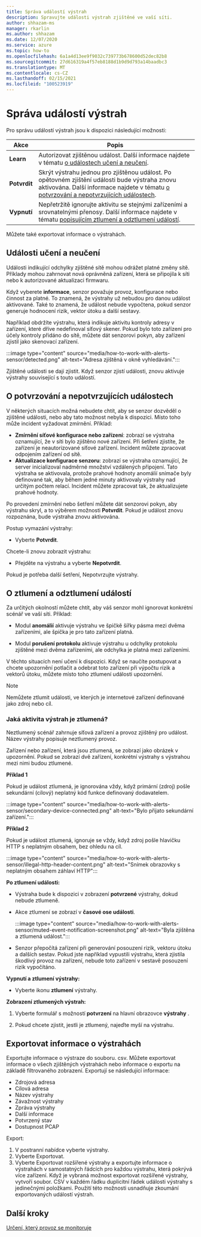 ```yaml
---
title: Správa událostí výstrah
description: Spravujte události výstrah zjištěné ve vaší síti.
author: shhazam-ms
manager: rkarlin
ms.author: shhazam
ms.date: 12/07/2020
ms.service: azure
ms.topic: how-to
ms.openlocfilehash: 6a1a4d13ee9f9032c739773b678600d52dec82b8
ms.sourcegitcommit: 27d616319a4f57eb8188d1b9d9d793a14baadbc3
ms.translationtype: MT
ms.contentlocale: cs-CZ
ms.lasthandoff: 02/15/2021
ms.locfileid: "100523919"
---
```

# <a name="manage-alert-events"></a>Správa událostí výstrah

Pro správu událostí výstrah jsou k dispozici následující možnosti:

 | Akce | Popis |
 |--|--|
 | **Learn** | Autorizovat zjištěnou událost. Další informace najdete v tématu [o událostech učení a neučení](#about-learning-and-unlearning-events). |
 | **Potvrdit** | Skrýt výstrahu jednou pro zjištěnou událost. Po opětovném zjištění události bude výstraha znovu aktivována. Další informace najdete v tématu [o potvrzování a nepotvrzujících událostech](#about-acknowledging-and-unacknowledging-events). |
 | **Vypnutí** | Nepřetržitě ignorujte aktivitu se stejnými zařízeními a srovnatelnými přenosy. Další informace najdete v tématu [popisujícím ztlumení a odztlumení událostí](#about-muting-and-unmuting-events). |
 
Můžete také exportovat informace o výstrahách.
## <a name="about-learning-and-unlearning-events"></a>Události učení a neučení

Události indikující odchylky zjištěné sítě mohou odrážet platné změny sítě. Příklady mohou zahrnovat nová oprávněná zařízení, která se připojila k síti nebo k autorizované aktualizaci firmwaru.

Když vyberete **informace**, senzor považuje provoz, konfigurace nebo činnost za platné. To znamená, že výstrahy už nebudou pro danou událost aktivované. Také to znamená, že událost nebude vypočtena, pokud senzor generuje hodnocení rizik, vektor útoku a další sestavy.

Například obdržíte výstrahu, která indikuje aktivitu kontroly adresy v zařízení, které dříve nedefinoval síťový skener. Pokud bylo toto zařízení pro účely kontroly přidáno do sítě, můžete dát senzorovi pokyn, aby zařízení zjistil jako skenovací zařízení.

:::image type="content" source="media/how-to-work-with-alerts-sensor/detected.png" alt-text="Adresa zjištěná v okně vyhledávání.":::

Zjištěné události se dají zjistit. Když senzor zjistí události, znovu aktivuje výstrahy související s touto událostí.

## <a name="about-acknowledging-and-unacknowledging-events"></a>O potvrzování a nepotvrzujících událostech

V některých situacích možná nebudete chtít, aby se senzor dozvěděl o zjištěné události, nebo aby tato možnost nebyla k dispozici. Místo toho může incident vyžadovat zmírnění. Příklad:

- **Zmírnění síťové konfigurace nebo zařízení**: zobrazí se výstraha oznamující, že v síti bylo zjištěno nové zařízení. Při šetření zjistíte, že zařízení je neautorizované síťové zařízení. Incident můžete zpracovat odpojením zařízení od sítě.
- **Aktualizace konfigurace senzoru**: zobrazí se výstraha oznamující, že server inicializoval nadměrné množství vzdálených připojení. Tato výstraha se aktivovala, protože prahové hodnoty anomálií snímače byly definované tak, aby během jedné minuty aktivovaly výstrahy nad určitým počtem relací. Incident můžete zpracovat tak, že aktualizujete prahové hodnoty.

Po provedení zmírnění nebo šetření můžete dát senzorovi pokyn, aby výstrahu skryl, a to výběrem možnosti **Potvrdit**. Pokud je událost znovu rozpoznána, bude výstraha znovu aktivována.

Postup vymazání výstrahy:

  - Vyberte **Potvrdit**.

Chcete-li znovu zobrazit výstrahu:

  - Přejděte na výstrahu a vyberte **Nepotvrdit**.

Pokud je potřeba další šetření, Nepotvrzujte výstrahy.

## <a name="about-muting-and-unmuting-events"></a>O ztlumení a odztlumení událostí

Za určitých okolností můžete chtít, aby váš senzor mohl ignorovat konkrétní scénář ve vaší síti. Příklad:

  - Modul **anomálií** aktivuje výstrahu ve špičkě šířky pásma mezi dvěma zařízeními, ale špička je pro tato zařízení platná.

  - Modul **porušení protokolu** aktivuje výstrahu u odchylky protokolu zjištěné mezi dvěma zařízeními, ale odchylka je platná mezi zařízeními.

V těchto situacích není učení k dispozici. Když se naučíte postupovat a chcete upozornění potlačit a odebrat toto zařízení při výpočtu rizik a vektorů útoku, můžete místo toho ztlumení události upozornění.

> [!NOTE] 
> Nemůžete ztlumit události, ve kterých je internetové zařízení definované jako zdroj nebo cíl.

### <a name="what-alert-activity-is-muted"></a>Jaká aktivita výstrah je ztlumená?

Neztlumený scénář zahrnuje síťová zařízení a provoz zjištěný pro událost. Název výstrahy popisuje neztlumený provoz.

Zařízení nebo zařízení, která jsou ztlumená, se zobrazí jako obrázek v upozornění. Pokud se zobrazí dvě zařízení, konkrétní výstrahy s výstrahou mezi nimi budou ztlumené.

**Příklad 1**

Pokud je událost ztlumená, je ignorována vždy, když primární (zdroj) pošle sekundární (cílový) neplatný kód funkce definovaný dodavatelem.

:::image type="content" source="media/how-to-work-with-alerts-sensor/secondary-device-connected.png" alt-text="Bylo přijato sekundární zařízení.":::

**Příklad 2**

Pokud je událost ztlumená, ignoruje se vždy, když zdroj pošle hlavičku HTTP s neplatným obsahem, bez ohledu na cíl.

:::image type="content" source="media/how-to-work-with-alerts-sensor/illegal-http-header-content.png" alt-text="Snímek obrazovky s neplatným obsahem záhlaví HTTP":::

**Po ztlumení události:**

- Výstraha bude k dispozici v zobrazení **potvrzené** výstrahy, dokud nebude ztlumeně.

- Akce ztlumení se zobrazí v **časové ose události**.

  :::image type="content" source="media/how-to-work-with-alerts-sensor/muted-event-notification-screenshot.png" alt-text="Byla zjištěna a ztlumená událost.":::

- Senzor přepočítá zařízení při generování posouzení rizik, vektoru útoku a dalších sestav. Pokud jste například vypustili výstrahu, která zjistila škodlivý provoz na zařízení, nebude toto zařízení v sestavě posouzení rizik vypočítáno.

**Vypnutí a ztlumení výstrahy:**

- Vyberte ikonu **ztlumení** výstrahy.

**Zobrazení ztlumených výstrah:**

1. Vyberte formulář s možností **potvrzení** na hlavní obrazovce **výstrahy** .

2. Pokud chcete zjistit, jestli je ztlumený, najeďte myší na výstrahu.  

## <a name="export-alert-information"></a>Exportovat informace o výstrahách

Exportujte informace o výstraze do souboru. csv. Můžete exportovat informace o všech zjištěných výstrahách nebo informace o exportu na základě filtrovaného zobrazení. Exportují se následující informace:

- Zdrojová adresa
- Cílová adresa
- Název výstrahy
- Závažnost výstrahy
- Zpráva výstrahy
- Další informace
- Potvrzený stav
- Dostupnost PCAP

Export:

1. V postranní nabídce vyberte výstrahy.
1. Vyberte Exportovat.
1. Vyberte Exportovat rozšířené výstrahy a exportujte informace o výstrahách v samostatných řádcích pro každou výstrahu, která pokrývá více zařízení. Když je vybraná možnost exportovat rozšířené výstrahy, vytvoří soubor. CSV v každém řádku duplicitní řádek události výstrahy s jedinečnými položkami. Použití této možnosti usnadňuje zkoumání exportovaných událostí výstrah.

## <a name="next-steps"></a>Další kroky

[Určení, který provoz se monitoruje](how-to-control-what-traffic-is-monitored.md)
